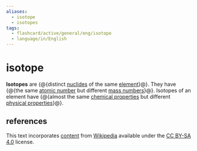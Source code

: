 ```yaml
---
aliases:
  - isotope
  - isotopes
tags:
  - flashcard/active/general/eng/isotope
  - language/in/English
---
```


# isotope

__Isotopes__ are {@{distinct [nuclides](nuclide.md) of the same [element](chemical%20element.md)}@}. They have {@{the same [atomic number](atomic%20number.md) but different [mass numbers](mass%20number.md)}@}. Isotopes of an element have {@{almost the same [chemical properties](chemical%20property.md) but different [physical properties](physical%20property.md)}@}.

## references

This text incorporates [content](https://en.wikipedia.org/wiki/isotope) from [Wikipedia](Wikipedia.md) available under the [CC BY-SA 4.0](https://creativecommons.org/licenses/by-sa/4.0/) license.

